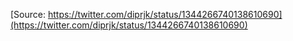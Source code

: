 [Source: https://twitter.com/diprjk/status/1344266740138610690](https://twitter.com/diprjk/status/1344266740138610690)